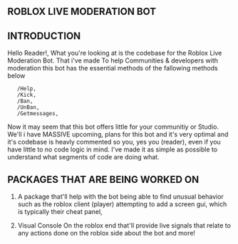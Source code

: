 ## ROBLOX LIVE MODERATION BOT
 
 ## INTRODUCTION
   Hello Reader!, What you're looking at is the codebase for the Roblox Live Moderation Bot. That i've made
   To help Communities & developers with moderation this bot has the essential methods of the fallowing methods below
   ```
      /Help,
      /Kick,
      /Ban,
      /UnBan,
      /Getmessages,      
   ```

  Now it may seem that this bot offers little for your communitiy or Studio. We'll i have MASSIVE upcoming, plans for this bot
  and it's very optimal and it's codebase is heavly commented so you, yes you (reader), even if you have little to no code logic in mind.
  I've made it as simple as possible to understand what segments of code are doing what.

  ## PACKAGES THAT ARE BEING WORKED ON
  1. A package that'll help with the bot being able to find unusual behavior such as
  the roblox client (player) attempting to add a screen gui, which is typically their cheat panel,

  2. Visual Console On the roblox end that'll provide live signals that relate to any actions done on the roblox side about the bot
  and more!
